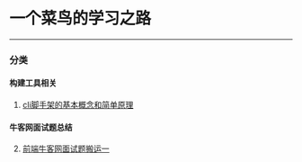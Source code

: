 # 一个菜鸟的学习之路
___
### 分类
#### 构建工具相关
1. [cli脚手架的基本概念和简单原理](https://github.com/junjun19971111/Blog/issues/1)

#### 牛客网面试题总结
2. [前端牛客网面试题搬运一](https://github.com/junjun19971111/Blog/issues/2)
